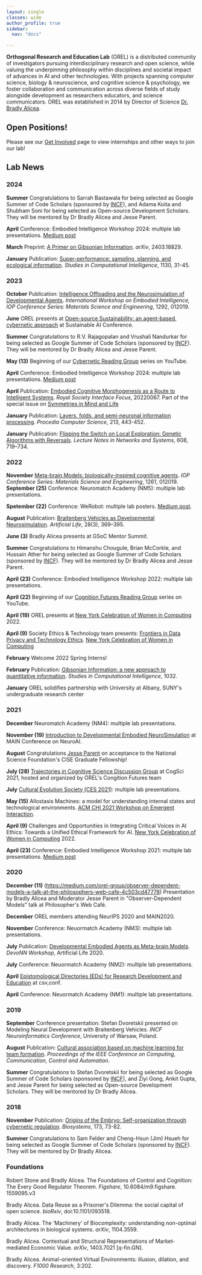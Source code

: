 ```yaml
---
layout: single
classes: wide
author_profile: true
sidebar:
  nav: "docs"

---  
```


**Orthogonal Research and Education Lab** (OREL) is a distributed community of investigators pursuing interdisciplinary research and open science, while valuing the underpinning philosophy within disciplines and societal impact of advances in AI and other technologies. With projects spanning computer science, biology & neuroscience, and cognitive science & psychology, we foster collaboration and communication across diverse fields of study alongside development as researchers educators, and science communicators. OREL was established in 2014 by Director of Science [Dr. Bradly Alicea](http://bradly-alicea.weebly.com/). 

## Open Positions!
Please see our [Get Involved](https://orel-group.github.io/join/) page to view internships and other ways to join our lab!   
 
## Lab News   

### 2024   
__Summer__  Congratulations to Sarrah Bastawala for being  selected as Google Summer of Code Scholars (sponsored by [INCF](https://incf.org)), and Adama Koita and Shubham Soni for being selected as Open-source Development Scholars. They will be mentored by Dr Bradly Alicea and Jesse Parent.     

__April__  Conference: Embodied Intelligence Workshop 2024: multiple lab presentations. [Medium post](https://medium.com/orel-group/its-time-for-embodied-intelligence-2024-570e3312b20b)     

__March__  Preprint: [A Primer on Gibsonian Information](https://arxiv.org/abs/2403.18829). _arXiv_, 2403.18829.     

__January__  Publication: [Super-performance: sampling, planning, and ecological information](http://link.springer.com/chapter/10.1007/978-3-031-50381-8_5). _Studies in Computational Intelligence_, 1130, 31-45.     

### 2023     
__October__  Publication: [Intelligence Offloading and the Neurosimulation of Developmental Agents](https://iopscience.iop.org/article/10.1088/1757-899X/1292/1/012019). _International Workshop on Embodied Intelligence, IOP Conference Series: Materials Science and Engineering_, 1292, 012019.     

__June__  OREL presents at [Open-source Sustainability: an agent-based, cybernetic approach](https://www.youtube.com/watch?v=x1BrHeMkQvA) at Sustainable AI Conference.     

__Summer__  Congratulations to R.V. Rajagopalan and Vrushali Nandurkar for being  selected as Google Summer of Code Scholars (sponsored by [INCF](https://incf.org)). They will be mentored by Dr Bradly Alicea and Jesse Parent.     

__May (13)__  Beginning of our [Cybernetic Reading Group](https://www.youtube.com/playlist?list=PL4RJ4xCetB62mYePTzoqX6SnuT1ZWTIn1) series on YouTube.     

__April__  Conference: Embodied Intelligence Workshop 2024: multiple lab presentations. [Medium post](https://medium.com/orel-group/its-time-for-embodied-intelligence-2024-570e3312b20b)     

__April__  Publication: [Embodied Cognitive Morphogenesis as a Route to Intelligent Systems](https://dx.doi.org/10.1098/rsfs.2022.0067). _Royal Society Interface Focus_, 20220067. Part of the special issue on [Symmetries in Mind and Life](https://symmetry.mindmatter.net/)      

__January__  Publication: [Layers, folds, and semi-neuronal information processing](https://www.sciencedirect.com/science/article/pii/S1877050922017811). _Procedia Computer Science_, 213, 443-452.    

__January__  Publication: [Flipping the Switch on Local Exploration: Genetic Algorithms with Reversals](https://arxiv.org/abs/2202.00912). _Lecture Notes in Networks and Systems_, 608, 719–734.    

### 2022    
__November__  [Meta-brain Models: biologically-inspired cognitive agents](https://iopscience.iop.org/article/10.1088/1757-899X/1261/1/012019). _IOP Conference Series: Materials Science and Engineering_, 1261, 012019.   
__September (25)__ Conference: Neuromatch Academy (NM5): multiple lab presentations.   

__Spetember (22)__  Conference: WeRobot: multiple lab posters. [Medium post](https://medium.com/orel-group/reflections-and-directions-werobot-2022-retrospective-a1a0818343d9).   

__August__  Publication: [Braitenberg Vehicles as Developmental Neurosimulation](https://direct.mit.edu/artl/article-abstract/28/3/369/112444/Braitenberg-Vehicles-as-Developmental). _Artificial Life_, 28(3), 369–395.    

__June (3)__  Bradly Alicea presents at GSoC Mentor Summit.    

__Summer__  Congratulations to Himanshu Chougule, Brian McCorkle, and Hussain Ather for being selected as Google Summer of Code Scholars (sponsored by [INCF](https://incf.org)). They will be mentored by Dr Bradly Alicea and Jesse Parent.     

__April (23)__  Conference: Embodied Intelligence Workshop 2022: multiple lab presentations.    

__April (22)__  Beginning of our [Cognition Futures Reading Group](https://www.youtube.com/playlist?list=PL4RJ4xCetB62qVVharAPLLHRD6KDTt0_l) series on YouTube.    

__April (19)__ OREL presents at [New York Celebration of Women in Computing](https://nycwic.org/) 2022.     

__April (9)__  Society Ethics & Technology team presents: [Frontiers in Data Privacy and Technology Ethics](https://www.youtube.com/watch?v=tncQLZKGJ5s&list=PL4RJ4xCetB63HFelOy__qN6MwyRoADkmZ&index=2). [New York Celebration of Women in Computing](https://nycwic.org/)    

__February__ Welcome 2022 Spring Interns!    

__February__ Publication: [Gibsonian Information: a new approach to quantitative information](https://link.springer.com/chapter/10.1007/978-3-030-96993-6_2). _Studies in Computational Intelligence_, 1032. ​   

__January__ OREL solidifies partnership with University at Albany, SUNY's undergraduate research center    

### 2021
__December__ Neuromatch Academy (NM4): multiple lab presentations.    

__November (19)__  [Introduction to Developmental Embodied NeuroSimulation](https://www.youtube.com/watch?v=4O2B-DY-aKk) at MAIN Conference on NeuroAI.    

__August__  Congratulations [Jesse Parent](https://jesparent.github.io/nsf) on acceptance to the National Science Foundation's CISE Graduate Fellowship!    

__July (28)__  [Trajectories in Cognitive Science Discussion Group](https://www.youtube.com/watch?v=U0QFbN1wntM) at CogSci 2021, hosted and organized by OREL's Congition Futures team

__July__  [Cultural Evolution Society (CES 2021)](https://culturalevolutionsociety.org/): multiple lab presentations.     

__May (15)__  Allostasis Machines: a model for understanding internal states and technological environments. [ACM CHI 2021 Workshop on Emergent Interaction](https://emergentinteraction.github.io/).    

__April (9)__  Challenges and Opportunities in Integrating Critical Voices in AI Ethics: Towards a Unified Ethical Framework for AI. [New York Celebration of Women in Computing](https://nycwic.org/) 2022.     

__April (23)__  Conference: Embodied Intelligence Workshop 2021: multiple lab presentations. [Medium post](https://medium.com/orel-group/eai-workshop-and-recent-saturday-morning-neurosim-conversations-34f170503f03)     

### 2020    
__December (11)__  (https://medium.com/orel-group/observer-dependent-models-a-talk-at-the-philosophers-web-cafe-4c503cd47778) Presentation by Bradly Alicea and Moderator Jesse Parent in "Observer-Dependent Models" talk at Philosopher's Web Café.   

__December__  OREL members attending NeurIPS 2020 and MAIN2020.    

__November__  Conference: Neuormatch Academy (NM3): multiple lab presentations.   

__July__   Publication: [Developmental Embodied Agents as Meta-brain Models](https://www.irit.fr/devonn/). _DevoNN Workshop_, Artificial Life 2020.     

__July__  Conference: Neuormatch Academy (NM2): multiple lab presentations.    

__April__  [Epistomological Directories (EDs) for Research Development and Education](https://www.youtube.com/watch?v=fBcAV5g9C7s&list=PLg5zZXwt2ZW6Hbh4rL7XGcSQ3aOSS1_kG&index=10&t=14s&pp=iAQB) at csv,conf.    

__April__ Conference: Neuormatch Academy (NM1): multiple lab presentations.    


### 2019    
__September__  Conference presentation: Stefan Dvoretskii presented on Modeling Neural Development with Braitenberg Vehicles. _INCF 
Neuroinformatics Conference_, University of Warsaw, Poland.   

__August__  Publication: [Cultural association based on machine learning for team formation](https://arxiv.org/abs/1908.00234). _Proceedings of the IEEE Conference on Computing, Communication, Control and Automation_.    

__Summer__  Congratulations to Stefan Dvoretskii for being selected as Google Summer of Code Scholars (sponsored by [INCF](https://incf.org)), and Ziyi Gong, Ankit Gupta, and Jesse Parent for being selected as Open-source Development Scholars. They will be mentored by Dr Bradly Alicea.    

### 2018    
__November__  Publication: [Origins of the Embryo: Self-organization through cybernetic regulation](https://www.sciencedirect.com/science/article/abs/pii/S0303264718302065?via%3Dihub). _Biosystems_, 173, 73-82.  

__Summer__  Congratulations to Sam Felder and Cheng-Hsun (Jim) Hsueh for being selected as Google Summer of Code Scholars (sponsored by [INCF](https://incf.org)). They will be mentored by Dr Bradly Alicea.  


### Foundations
Robert Stone and Bradly Alicea. The Foundations of Control and Cognition: The Every Good Regulator Theorem. _Figshare_, 10.6084/m9.figshare. 1559095.v3

Bradly Alicea. Data Reuse as a Prisoner's Dilemma: the social capital of open science. _bioRxiv_, doi:10.1101/093518.

Bradly Alicea. The ‘Machinery’ of Biocomplexity: understanding non-optimal architectures in biological systems. _arXiv_, 1104.3559.

Bradly Alicea. Contextual and Structural Representations of Market-mediated Economic Value. _arXiv_, 1403.7021 [q-fin.GN].

Bradly Alicea. Animal-oriented Virtual Environments: illusion, dilation, and discovery. _F1000 Research_, 3:202.

